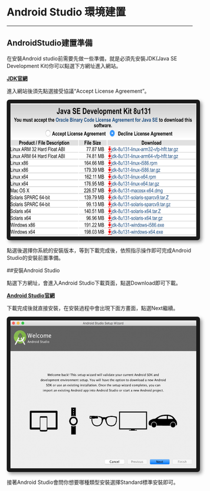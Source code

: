 # Android Studio 環境建置

---

## AndroidStudio建置準備

在安裝Android studio前需要先做一些準備，就是必須先安裝JDK\(Java SE Development Kit\)你可以點選下方網址進入網站。

[**JDK官網**](http://www.oracle.com/technetwork/java/javase/downloads/jdk8-downloads-2133151.html)

進入網站後須先點選接受協議“Accept License Agreement”。

<center>
  <img src="/assets/JDK.png" alt="Cowman" style="border-radius:7px; box-shadow:5px 5px 10px rgba(0, 0, 0, 0.4)" width="600" height="360" border="10"/>
</center>

點選後選擇你系統的安裝版本，等到下載完成後，依照指示操作即可完成Android Studio的安裝前置準備。

##安裝Android Studio

點選下方網址，會進入Android Studio下載頁面，點選Download即可下載。

[**Android Studio官網**](https://developer.android.com/studio/index.html)

下載完成後就直接安裝，在安裝過程中會出現下面方畫面，點選Next繼續。

<center>
  <img src="/assets/Android Install Step1.jpg" alt="Cowman" style="border-radius:7px; box-shadow:5px 5px 10px rgba(0, 0, 0, 0.4)" width="600" height="400" border="10"/>
</center>

接著Android Studio會問你想要哪種類型安裝選擇Standard標準安裝即可。





